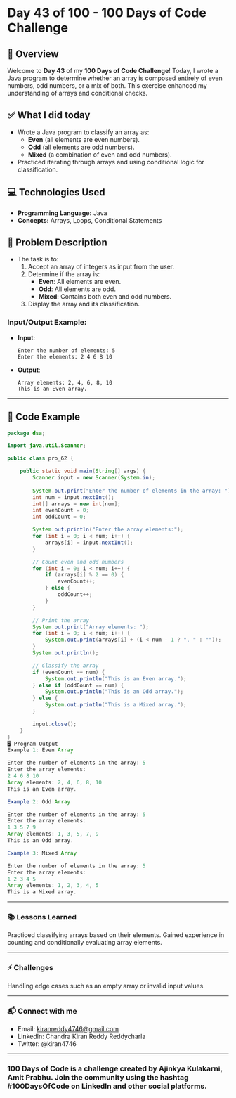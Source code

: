 # Day 43 of 100 - 100 Days of Code Challenge

## 📝 Overview
Welcome to **Day 43** of my **100 Days of Code Challenge**! Today, I wrote a Java program to determine whether an array is composed entirely of even numbers, odd numbers, or a mix of both. This exercise enhanced my understanding of arrays and conditional checks.

## ✅ What I did today
- Wrote a Java program to classify an array as:
  - **Even** (all elements are even numbers).
  - **Odd** (all elements are odd numbers).
  - **Mixed** (a combination of even and odd numbers).
- Practiced iterating through arrays and using conditional logic for classification.

## 💻 Technologies Used
- **Programming Language:** Java
- **Concepts:** Arrays, Loops, Conditional Statements

## 📖 Problem Description
- The task is to:
  1. Accept an array of integers as input from the user.
  2. Determine if the array is:
     - **Even**: All elements are even.
     - **Odd**: All elements are odd.
     - **Mixed**: Contains both even and odd numbers.
  3. Display the array and its classification.

### Input/Output Example:
  - **Input**:
    ```
    Enter the number of elements: 5
    Enter the elements: 2 4 6 8 10
    ```
  - **Output**:
    ```
    Array elements: 2, 4, 6, 8, 10
    This is an Even array.
    ```

---

## 📝 Code Example

```java
package dsa;

import java.util.Scanner;

public class pro_62 {

    public static void main(String[] args) {
        Scanner input = new Scanner(System.in);
        
        System.out.print("Enter the number of elements in the array: ");
        int num = input.nextInt();
        int[] arrays = new int[num];
        int evenCount = 0;
        int oddCount = 0;

        System.out.println("Enter the array elements:");
        for (int i = 0; i < num; i++) {
            arrays[i] = input.nextInt();
        }

        // Count even and odd numbers
        for (int i = 0; i < num; i++) {
            if (arrays[i] % 2 == 0) {
                evenCount++;
            } else {
                oddCount++;
            }
        }

        // Print the array
        System.out.print("Array elements: ");
        for (int i = 0; i < num; i++) {
            System.out.print(arrays[i] + (i < num - 1 ? ", " : ""));
        }
        System.out.println();

        // Classify the array
        if (evenCount == num) {
            System.out.println("This is an Even array.");
        } else if (oddCount == num) {
            System.out.println("This is an Odd array.");
        } else {
            System.out.println("This is a Mixed array.");
        }

        input.close();
    }
}
🖥️ Program Output
Example 1: Even Array

Enter the number of elements in the array: 5
Enter the array elements: 
2 4 6 8 10
Array elements: 2, 4, 6, 8, 10
This is an Even array.

Example 2: Odd Array

Enter the number of elements in the array: 5
Enter the array elements: 
1 3 5 7 9
Array elements: 1, 3, 5, 7, 9
This is an Odd array.

Example 3: Mixed Array

Enter the number of elements in the array: 5
Enter the array elements: 
1 2 3 4 5
Array elements: 1, 2, 3, 4, 5
This is a Mixed array.
```
---
### 📚 Lessons Learned
Practiced classifying arrays based on their elements.
Gained experience in counting and conditionally evaluating array elements.

---
### ⚡ Challenges
Handling edge cases such as an empty array or invalid input values.

---
### 📬 Connect with me
- Email: kiranreddy4746@gmail.com
- LinkedIn: Chandra Kiran Reddy Reddycharla
- Twitter: @kiran4746

--- 
### 100 Days of Code is a challenge created by Ajinkya Kulakarni, Amit Prabhu. Join the community using the hashtag #100DaysOfCode on LinkedIn and other social platforms.
